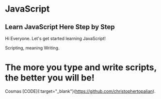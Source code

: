 # JavaScript

## Learn JavaScript Here Step by Step

Hi Everyone. Let's get started learning JavaScript!

Scripting, meaning Writing.

# The more you type and write scripts, the better you will be!

Cosmas [CODE]{:target="_blank"}(https://github.com/christophertopalian).
